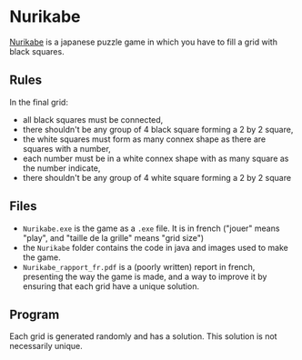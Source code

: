 # Nurikabe

[Nurikabe](https://en.wikipedia.org/wiki/Nurikabe_(puzzle)) is a japanese puzzle game in which you have to fill a grid with black squares. 

## Rules 

In the final grid:
 - all black squares must be connected,
 - there shouldn't be any group of 4 black square forming a 2 by 2 square, 
 - the white squares must form as many connex shape as there are squares with a number,
 - each number must be in a white connex shape with as many square as the number indicate, 
 - there shouldn't be any group of 4 white square forming a 2 by 2 square
 
## Files

 - `Nurikabe.exe` is the game as a `.exe` file. It is in french ("jouer" means "play", and "taille de la grille" means "grid size")
 - the `Nurikabe` folder contains the code in java and images used to make the game.
 - `Nurikabe_rapport_fr.pdf` is a (poorly written) report in french, presenting the way the game is made, and a way to improve it by ensuring that each grid have a unique solution.

## Program

Each grid is generated randomly and has a solution. This solution is not necessarily unique.